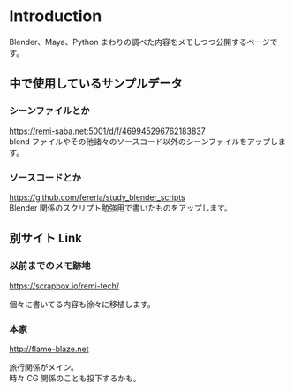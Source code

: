 # Introduction

Blender、Maya、Python まわりの調べた内容をメモしつつ公開するページです。

## 中で使用しているサンプルデータ

### シーンファイルとか

https://remi-saba.net:5001/d/f/469945296762183837  
blend ファイルやその他諸々のソースコード以外のシーンファイルをアップします。

### ソースコードとか

https://github.com/fereria/study_blender_scripts  
Blender 関係のスクリプト勉強用で書いたものをアップします。

## 別サイト Link

### 以前までのメモ跡地

https://scrapbox.io/remi-tech/

個々に書いてる内容も徐々に移植します。

### 本家

http://flame-blaze.net

旅行関係がメイン。  
時々 CG 関係のことも投下するかも。
